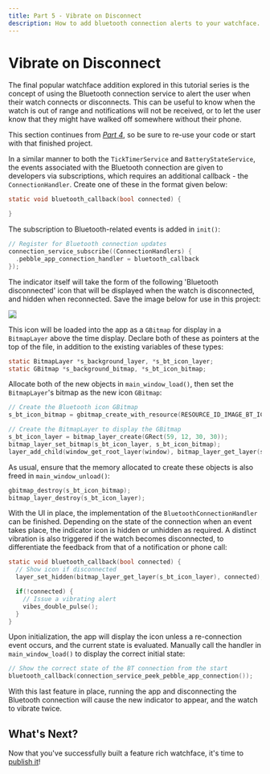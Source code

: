 ```yaml
---
title: Part 5 - Vibrate on Disconnect
description: How to add bluetooth connection alerts to your watchface.
---
```


# Vibrate on Disconnect

<SdkToggle />

The final popular watchface addition explored in this tutorial series
is the concept of using the Bluetooth connection service to alert the user
when their watch connects or disconnects. This can be useful to know when the
watch is out of range and notifications will not be received, or to let the user
know that they might have walked off somewhere without their phone.

This section continues from
[*Part 4*](/tutorials/watchface-tutorial/part4), so be sure to
re-use your code or start with that finished project.

In a similar manner to both the ``TickTimerService`` and
``BatteryStateService``, the events associated with the Bluetooth connection are
given to developers via subscriptions, which requires an additional callback -
the ``ConnectionHandler``. Create one of these in the format given below:

```c
static void bluetooth_callback(bool connected) {

}
```

The subscription to Bluetooth-related events is added in `init()`:

```c
// Register for Bluetooth connection updates
connection_service_subscribe((ConnectionHandlers) {
  .pebble_app_connection_handler = bluetooth_callback
});
```

The indicator itself will take the form of the following 'Bluetooth
disconnected' icon that will be displayed when the watch is disconnected, and
hidden when reconnected. Save the image below for use in this project:

<img style="background-color: #CCCCCC;" src="/images/tutorials/watchface-tutorial/intermediate/bt-icon.png" />


<SdkPlatform>
<template #cloudpebble>

Add this icon to your project by clicking 'Add New' under 'Resources' in
the left hand side of the editor. Specify the 'Resource Type' as 'Bitmap Image',
upload the file for the 'File' field. Give it an 'Identifier' such as
`IMAGE_BT_ICON` before clicking 'Save'.

</template>
<template #local>

Add this icon to your project by copying the above icon image to the `resources`
project directory, and adding a new JSON object to the `media` array in
`package.json` such as the following:

```json
{
  "type": "bitmap",
  "name": "IMAGE_BT_ICON",
  "file": "bt-icon.png"
},
```

</template>
</SdkPlatform>

This icon will be loaded into the app as a ``GBitmap`` for display in a
``BitmapLayer`` above the time display. Declare both of these as pointers at the
top of the file, in addition to the existing variables of these types:

```c
static BitmapLayer *s_background_layer, *s_bt_icon_layer;
static GBitmap *s_background_bitmap, *s_bt_icon_bitmap;
```

Allocate both of the new objects in `main_window_load()`, then set the
``BitmapLayer``'s bitmap as the new icon ``GBitmap``:

```c
// Create the Bluetooth icon GBitmap
s_bt_icon_bitmap = gbitmap_create_with_resource(RESOURCE_ID_IMAGE_BT_ICON);

// Create the BitmapLayer to display the GBitmap
s_bt_icon_layer = bitmap_layer_create(GRect(59, 12, 30, 30));
bitmap_layer_set_bitmap(s_bt_icon_layer, s_bt_icon_bitmap);
layer_add_child(window_get_root_layer(window), bitmap_layer_get_layer(s_bt_icon_layer));
```

As usual, ensure that the memory allocated to create these objects is also freed
in `main_window_unload()`:

```c
gbitmap_destroy(s_bt_icon_bitmap);
bitmap_layer_destroy(s_bt_icon_layer);
```

With the UI in place, the implementation of the ``BluetoothConnectionHandler``
can be finished. Depending on the state of the connection when an event takes
place, the indicator icon is hidden or unhidden as required. A distinct
vibration is also triggered if the watch becomes disconnected, to differentiate
the feedback from that of a notification or phone call:

```c
static void bluetooth_callback(bool connected) {
  // Show icon if disconnected
  layer_set_hidden(bitmap_layer_get_layer(s_bt_icon_layer), connected);

  if(!connected) {
    // Issue a vibrating alert
    vibes_double_pulse();
  }
}
```

Upon initialization, the app will display the icon unless a re-connection event
occurs, and the current state is evaluated. Manually call the handler in
`main_window_load()` to display the correct initial state:

```c
// Show the correct state of the BT connection from the start
bluetooth_callback(connection_service_peek_pebble_app_connection());
```

With this last feature in place, running the app and disconnecting the Bluetooth
connection will cause the new indicator to appear, and the watch to vibrate
twice.

<PebbleScreenshot center src="/images/tutorials/watchface-tutorial/intermediate/bt.png" wrapper="steel-black" />

<SdkPlatform>
<template #cloudpebble>

<RblButton theme="alt" text="Edit in CloudPebble" :href="`${$config.cloudpebbleUrl}ide/gist/ddd15cbe8b0986fda407`" />

</template>
<template #local>

<RblButton theme="alt" text="View Source Code" href="https://gist.github.com/pebble-gists/ddd15cbe8b0986fda407" />

</template>
</SdkPlatform>

## What's Next?

Now that you've successfully built a feature rich watchface, it's time to
[publish it](/guides/appstore-publishing/publishing-an-app/)!
